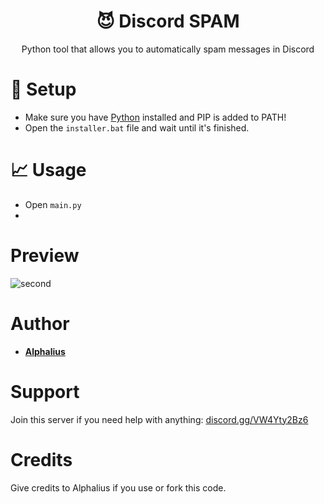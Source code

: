 <h1 align="center"> 😈 Discord SPAM</h1>
<p align="center">Python tool that allows you to automatically spam messages in Discord</p>

# 🏹 Setup
 - Make sure you have [Python](https://www.python.org/downloads) installed and PIP is added to PATH!
 - Open the ```installer.bat``` file and wait until it's finished.

# 📈 Usage
 - Open ```main.py```
 - 
# Preview
![second](https://user-images.githubusercontent.com/80674770/142757936-abbb5c9d-93bb-439a-beb6-862b2e89ea54.gif)

# Author
- [**Alphalius**](https://github.com/Alphalius)

# Support
Join this server if you need help with anything: [discord.gg/VW4Yty2Bz6](https://discord.gg/VW4Yty2Bz6)

# Credits
Give credits to Alphalius if you use or fork this code.

